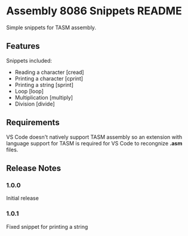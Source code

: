 # Assembly 8086 Snippets README

Simple snippets for TASM assembly.

## Features

Snippets included:

<ul>
    <li>Reading a character [cread]</li>
    <li>Printing a character [cprint]</li>
    <li>Printing a string [sprint]</li>
    <li>Loop [loop]</li>
    <li>Multiplication [multiply]</li>
    <li>Division [divide]</li>
</ul>

## Requirements

VS Code doesn't natively support TASM assembly so an extension with language support for TASM is required for VS Code to recongnize <b>.asm</b> files.

## Release Notes

### 1.0.0

Initial release

### 1.0.1

Fixed snippet for printing a string
